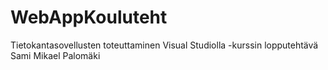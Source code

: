 # WebAppKouluteht
Tietokantasovellusten toteuttaminen Visual Studiolla -kurssin lopputehtävä
Sami Mikael Palomäki